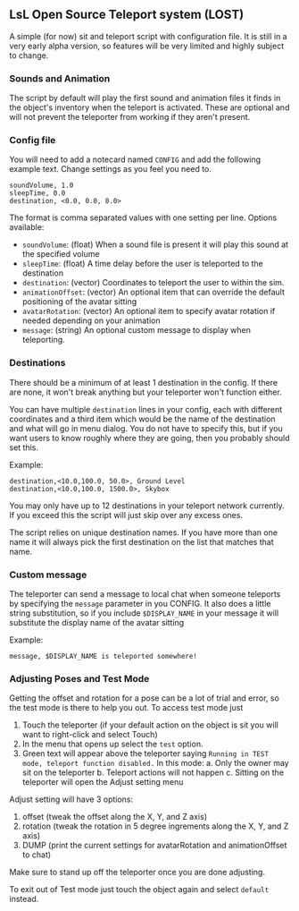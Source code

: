 ## LsL Open Source Teleport system (LOST)
A simple (for now) sit and teleport script with configuration file. It is still in a very early alpha version, so features will be very limited and highly subject to change.

### Sounds and Animation
The script by default will play the first sound and animation files it finds in the object's inventory when the teleport is activated. These are optional and will not prevent the teleporter from working if they aren't present.

### Config file
You will need to add a notecard named `CONFIG` and add the following example text. Change settings as you feel you need to.
```
soundVolume, 1.0
sleepTime, 0.0
destination, <0.0, 0.0, 0.0>
```

The format is comma separated values with one setting per line. Options available:
- `soundVolume`: (float) When a sound file is present it will play this sound at the specified volume
- `sleepTime`: (float) A time delay before the user is teleported to the destination
- `destination`: (vector) Coordinates to teleport the user to within the sim.
- `animationOffset`: (vector) An optional item that can override the default positioning of the avatar sitting
- `avatarRotation`: (vector) An optional item to specify avatar rotation if needed depending on your animation
- `message`: (string) An optional custom message to display when teleporting.

### Destinations
There should be a minimum of at least 1 destination in the config. If there are none, it won't break anything but your teleporter won't function either.

You can have multiple `destination` lines in your config, each with different coordinates and a third item which would be the name of the destination and what will go in menu dialog. You do not have to specify this, but if you want users to know roughly where they are going, then you probably should set this.

Example:
```
destination,<10.0,100.0, 50.0>, Ground Level
destination,<10.0,100.0, 1500.0>, Skybox
```

You may only have up to 12 destinations in your teleport network currently. If you exceed this the script will just skip over any excess ones.

The script relies on unique destination names. If you have more than one name it will always pick the first destination on the list that matches that name.

### Custom message
The teleporter can send a message to local chat when someone teleports by specifying the `message` parameter in you CONFIG. It also does a little string substitution, so if you include `$DISPLAY_NAME` in your message it will substitute the display name of the avatar sitting

Example:
```
message, $DISPLAY_NAME is teleported somewhere!
```

### Adjusting Poses and Test Mode
Getting the offset and rotation for a pose can be a lot of trial and error, so the test mode is there to help you out. To access test mode just

1. Touch the teleporter (if your default action on the object is sit you will want to right-click and select Touch)
2. In the menu that opens up select the `test` option.
3. Green text will appear above the teleporter saying `Running in TEST mode, teleport function disabled.` In this mode:
    a. Only the owner may sit on the teleporter
    b. Teleport actions will not happen
    c. Sitting on the teleporter will open the Adjust setting menu

Adjust setting will have 3 options:
1. offset (tweak the offset along the X, Y, and Z axis)
2. rotation (tweak the rotation in 5 degree ingrements along the X, Y, and Z axis)
3. DUMP (print the current settings for avatarRotation and animationOffset to chat)

Make sure to stand up off the teleporter once you are done adjusting.

To exit out of Test mode just touch the object again and select `default` instead.
